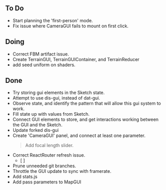 ## To Do

- Start planning the 'first-person' mode.
- Fix issue where CameraGUI fails to mount on first click.

## Doing

- Correct FBM artifact issue.
- Create TerrainGUI, TerrainGUIContainer, and TerrainReducer
- add seed uniform on shaders.

## Done

- Try storing gui elements in the Sketch state.
- Attempt to use dis-gui, instead of dat-gui.
- Observe state, and identify the pattern that will allow this gui system to work.
- Fill state up with values from Sketch.
- Connect GUI elements to store, and get interactions working between the GUI and the Sketch.
- Update forked dis-gui
- Create 'CameraGUI' panel, and connect at least one parameter.
    > Add focal length slider.
- Correct ReactRouter refresh issue.
    * [ ] 
- Prune unneeded git branches.
- Throttle the GUI update to sync with framerate.
- Add stats.js
- Add pass parameters to MapGUI
